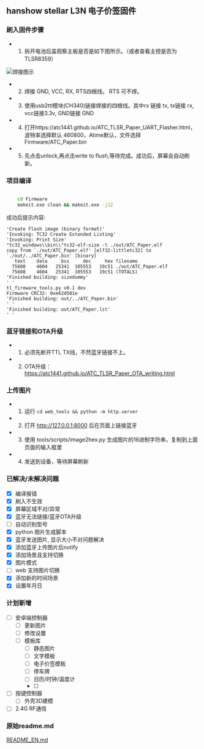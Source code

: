 ## hanshow stellar L3N 电子价签固件


### 刷入固件步骤
- 1. 拆开电池后盖观察主板是否是如下图所示。（或者查看主控是否为TLSR8359）

![焊接图示](/USB_UART_Flashing_connection.jpg)

- 2. 焊接 GND, VCC, RX, RTS四根线。 RTS 可不焊。
- 3. 使用usb2ttl模块(CH340)链接焊接的四根线。其中rx 链接 tx, tx链接 rx, vcc链接3.3v, GND链接 GND
- 4. 打开https://atc1441.github.io/ATC_TLSR_Paper_UART_Flasher.html， 波特率选择默认 460800，Atime默认，文件选择Firmware/ATC_Paper.bin
- 5. 先点击unlock,再点击write to flush,等待完成。成功后，屏幕会自动刷新。

### 项目编译

```cmd

    cd Firmware
    makeit.exe clean && makeit.exe -j12

```

成功后提示内容:

```
'Create Flash image (binary format)'
'Invoking: TC32 Create Extended Listing'
'Invoking: Print Size'
"tc32_windows\\bin\\"tc32-elf-size -t ./out/ATC_Paper.elf
copy from `./out/ATC_Paper.elf' [elf32-littletc32] to `./out/../ATC_Paper.bin' [binary]
   text    data     bss     dec     hex filename
  75608    4604   25341  105553   19c51 ./out/ATC_Paper.elf
  75608    4604   25341  105553   19c51 (TOTALS)
'Finished building: sizedummy'
' '
tl_fireware_tools.py v0.1 dev
Firmware CRC32: 0xe62d501e
'Finished building: out/../ATC_Paper.bin'
' '
'Finished building: out/ATC_Paper.lst'
' '
```

### 蓝牙链接和OTA升级
- 1. 必须先断开TTL TX线，不然蓝牙链接不上。
- 2. OTA升级： https://atc1441.github.io/ATC_TLSR_Paper_OTA_writing.html

### 上传图片
- 1. 运行 `cd web_tools && python -m http.server`
- 2. 打开 http://127.0.0.1:8000 后在页面上链接蓝牙
- 3. 使用 tools/scripts/image2hex.py 生成图片的16进制字符串，复制到上面页面的输入框里
- 4. 发送到设备，等待屏幕刷新


### 已解决/未解决问题
- [x] 编译报错
- [x] 刷入不生效
- [x] 屏幕区域不对/异常
- [x] 蓝牙无法链接/蓝牙OTA升级
- [ ] 自动识别型号
- [x] python 图片生成脚本
- [x] 蓝牙发送图片, 显示大小不对问题解决
- [x] 添加蓝牙上传图片后notify
- [x] 添加场景且支持切换
- [x] 图片模式
- [ ] web 支持图片切换
- [x] 添加新的时间场景
- [x] 设置年月日

### 计划新增
- [ ] 安卓端控制器
    - [ ] 更新图片
    - [ ] 修改设置
    - [ ] 模板库
        - [ ] 静态图片
        - [ ] 文字模板
        - [ ] 电子价签模板
        - [ ] 停车牌
        - [ ] 日历/时钟/温度计
        - [ ]
- [ ] 按键控制器
    - [ ] 外壳3D建模
- [ ] 2.4G RF通信

### 原始readme.md

[README_EN.md](/README_en.md)